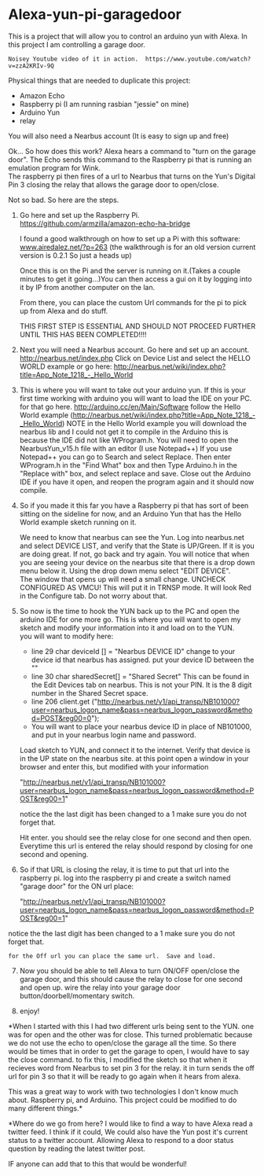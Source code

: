 # Alexa-yun-pi-garagedoor
This is a project that will allow you to control an arduino yun with Alexa.  In this project I am controlling a garage door.

    Noisey Youtube video of it in action.  https://www.youtube.com/watch?v=zzA2KRIv-9Q


Physical things that are needed to duplicate this project:
* Amazon Echo
* Raspberry pi (I am running rasbian "jessie" on mine)
* Arduino Yun
* relay

You will also need a Nearbus account (It is easy to sign up and free)

Ok... So how does this work?
Alexa hears a command to "turn on the garage door".  The Echo sends this command to the Raspberry pi that is running an emulation program for Wink.  
The raspberry pi then fires of a url to Nearbus that turns on the Yun's Digital Pin 3 closing the relay that allows the garage door to open/close.

Not so bad.
So here are the steps.

1.  Go here and set up the Raspberry Pi. 
    https://github.com/armzilla/amazon-echo-ha-bridge 

    I found a good walkthrough on how to set up a Pi with this software:
    www.airedalez.net/?p=263
    (the walkthrough is for an old version current version is 0.2.1 So just a heads up)

    Once this is on the Pi and the server is running on it.(Takes a couple minutes to get it going…)You can then access a gui     on it by logging into it by IP from another computer on the lan.

    From there, you can place the custom Url commands for the pi to pick up from Alexa and do stuff.
    
    THIS FIRST STEP IS ESSENTIAL AND SHOULD NOT PROCEED FURTHER UNTIL THIS HAS BEEN COMPLETED!!!!

2.  Next you will need a Nearbus account.
    Go here and set up an account.
    http://nearbus.net/index.php
    Click on Device List and select the HELLO WORLD example or go here:
    http://nearbus.net/wiki/index.php?title=App_Note_1218_-_Hello_World

3.  This is where you will want to take out your arduino yun.
    If this is your first time working with arduino you will want to load the IDE on your PC.
    for that go here. 
    http://arduino.cc/en/Main/Software
    follow the Hello World example (http://nearbus.net/wiki/index.php?title=App_Note_1218_-_Hello_World)
    NOTE in the Hello World example you will download the nearbus lib and I could not get it to compile in the Arduino
    this is because the IDE did not like WProgram.h.  You will need to open the NearbusYun_v15.h file with an editor
    (I use Notepad++)  If you use Notepad++ you can go to Search and select Replace.  Then enter WProgram.h in the "Find         What" box and then Type Arduino.h in the "Replace with" box, and select replace and save.  Close out the Arduino IDE if      you have it open, and reopen the program again and it should now compile.

4.  So if you made it this far you have a Raspberry pi that has sort of been sitting on the sideline for now, and an Arduino     Yun that has the Hello World example sketch running on it.
    
    We need to know that nearbus can see the Yun.  Log into nearbus.net and select DEVICE LIST, and verify that the State is     UP/Green.  If it is you are doing great.  If not, go back and try again.
    You will notice that when you are seeing your device on the nearbus site that there is a drop down menu below it.  Using     the drop down menu select "EDIT DEVICE".  
    The window that opens up will need a small change.  UNCHECK CONFIGURED AS VMCU!  This will put it in TRNSP mode.  It will     look Red in the Configure tab.  Do not worry about that.

5.  So now is the time to hook the YUN back up to the PC and open the arduino IDE for one more go. This is where you will        want to open my sketch and modify your information into it and load on to the YUN.  
    you will want to modify here:
    
    * line 29 char deviceId []    = "Nearbus DEVICE ID"  change to your device id that nearbus has assigned. put your device ID                                          between the ""
    * line 30 char sharedSecret[] = "Shared Secret"  This can be found in the Edit Devices tab on nearbus.  This is not your                                      PIN.  It is the 8 digit number in the Shared Secret space. 
    * line 206 client.get ("http://nearbus.net/v1/api_transp/NB101000?user=nearbus_logon_name&pass=nearbus_logon_password&method=POST&reg00=0");
    * You will want to place your nearbus device ID in place of NB101000, and put in your nearbus                                  login name and password.

    Load sketch to YUN, and connect it to the internet.  Verify that device is in the UP state on the nearbus site.
    at this point open a window in your browser and enter this, but modified with your information 
    
    "http://nearbus.net/v1/api_transp/NB101000?user=nearbus_logon_name&pass=nearbus_logon_password&method=POST&reg00=1"
    
    notice the the last digit has been changed to a 1 make sure you do not forget that.
    
    Hit enter.  you should see the relay close for one second and then open.  Everytime this url is entered the relay should     respond by closing for one second and opening.

6.  So if that URL is closing the relay, it is time to put that url into the raspberry pi.  log into the raspberry pi and        create a switch named "garage door" for the ON url place:

    "http://nearbus.net/v1/api_transp/NB101000?user=nearbus_logon_name&pass=nearbus_logon_password&method=POST&reg00=1"
   
 notice the the last digit has been changed to a 1 make sure you do not forget that.

    for the Off url you can place the same url.  Save and load. 
    
7.  Now you should be able to tell Alexa to turn ON/OFF open/close the garage door, and this should cause the relay to close for one second and open up.  wire the relay into your garage door button/doorbell/momentary switch.

8.  enjoy!  


*When I started with this I had two different urls being sent to the YUN.  one was for open and the other was for close.  This turned problematic because we do not use the echo to open/close the garage all the time.  So there would be times that in order to get the garage to open, I would have to say the close command.  to fix this, I modified the sketch so that when it recieves word from Nearbus to set pin 3 for the relay. it in turn sends the off url for pin 3 so that it will be ready to go again when it hears from alexa.

This was a great way to work with two technologies I don't know much about.  Raspberry pi, and Arduino.  This project could be modified to do many different things.*

*Where do we go from here?  I would like to find a way to have Alexa read a twitter feed.  I think if it could, We could also have the Yun post it's current status to a twitter account. Allowing Alexa to respond to a door status question by reading the latest twitter post.  

IF anyone can add that to this that would be wonderful!

    
    
                                  
    
    
    
